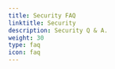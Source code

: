```yaml
---
title: Security FAQ
linktitle: Security
description: Security Q & A.
weight: 30
type: faq
icon: faq
---
```

